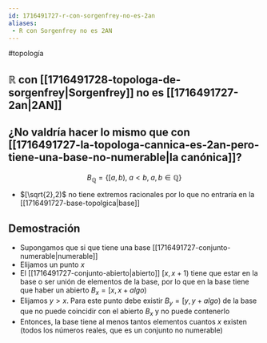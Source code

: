 ```yaml
---
id: 1716491727-r-con-sorgenfrey-no-es-2an
aliases:
 - R con Sorgenfrey no es 2AN
---
```


#topología

## $\mathbb{R}$ con [[1716491728-topologa-de-sorgenfrey|Sorgenfrey]] no es [[1716491727-2an|2AN]]

## ¿No valdría hacer lo mismo que con [[1716491727-la-topologa-cannica-es-2an-pero-tiene-una-base-no-numerable|la canónica]]?

$$B_\mathbb{Q}=\{[a,b), \; a<b, \; a,b \in \mathbb{Q}\}$$

- $[\sqrt{2},2)$ no tiene extremos racionales por lo que no entraría en la [[1716491727-base-topolgica|base]]

## Demostración

- Supongamos que si que tiene una base [[1716491727-conjunto-numerable|numerable]]
- Elijamos un punto $x$
- El [[1716491727-conjunto-abierto|abierto]] $[x, x + 1)$ tiene que estar en la base o ser unión de elementos de la base, por lo que en la base tiene que haber un abierto $B_x = [x,x + algo)$
- Elijamos $y > x$. Para este punto debe existir $B_y = [y, y + algo)$ de la base que no puede coincidir con el abierto $B_x$ y no puede contenerlo
- Entonces, la base tiene al menos tantos elementos cuantos $x$ existen (todos los números reales, que es un conjunto no numerable)